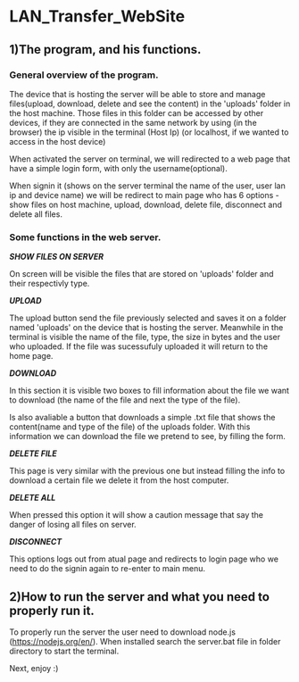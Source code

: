 # LAN_Transfer_WebSite

## 1)The program, and his functions.

### General overview of the program.
The device that is hosting the server will be able to store and manage files(upload, download, delete and see the content) in the 'uploads' folder in the host machine. Those files in this folder can be accessed by other devices, if they are connected in the same network by using (in the browser) the ip visible in the terminal (Host Ip) (or localhost, if we wanted to access in the host device)

When activated the server on terminal, we will redirected to a web page that have a simple login form, with only the username(optional).

When signin it (shows on the server terminal the name of the user, user lan ip and device name) we will be redirect to main page who has 6 options - show files on host machine, upload, download, delete file, disconnect and delete all files.

### Some functions in the web server.
***SHOW FILES ON SERVER***

On screen will be visible the files that are stored on 'uploads' folder and their respectivly type.

***UPLOAD***

The upload button send the file previously selected and saves it on a folder named 'uploads' on the device that is hosting the server. Meanwhile in the terminal is visible the name of the file, type, the size in bytes and the user who uploaded.
If the file was sucessufuly uploaded it will return to the home page.

***DOWNLOAD***

In this section it is visible two boxes to fill information about the file we want to download (the name of the file and next the type of the file).

Is also avaliable a button that downloads a simple .txt file that shows the content(name and type of the file) of the uploads folder. With this information we can download the file we pretend to see, by filling the form.

***DELETE FILE***

This page is very similar with the previous one but instead filling the info to download a certain file we delete it from the host computer.

***DELETE ALL***

When pressed this option it will show a caution message that say the danger of losing all files on server.

***DISCONNECT***

This options logs out from atual page and redirects to login page who we need to do the signin again to re-enter to main menu.

## 2)How to run the server and what you need to properly run it.

To properly run the server the user need to download node.js (https://nodejs.org/en/). When installed search the server.bat file in folder directory to start the terminal.

Next, enjoy :)
